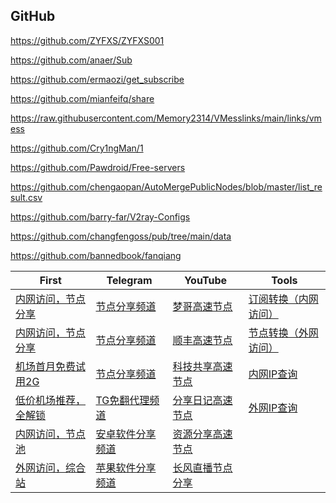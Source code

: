 ## GitHub

https://github.com/ZYFXS/ZYFXS001

https://github.com/anaer/Sub

https://github.com/ermaozi/get_subscribe

https://github.com/mianfeifq/share

https://raw.githubusercontent.com/Memory2314/VMesslinks/main/links/vmess

https://github.com/Cry1ngMan/1

https://github.com/Pawdroid/Free-servers

https://github.com/chengaopan/AutoMergePublicNodes/blob/master/list_result.csv

https://github.com/barry-far/V2ray-Configs

https://github.com/changfengoss/pub/tree/main/data

https://github.com/bannedbook/fanqiang



| First                                                        | Telegram                                | YouTube                                                      | Tools                                                     |
| ------------------------------------------------------------ | --------------------------------------- | ------------------------------------------------------------ | --------------------------------------------------------- |
| [内网访问，节点分享](https://free.datiya.com/)               | [节点分享频道](https://t.me/TGdaili12)  | [梦哥高速节点](https://www.youtube.com/@mgxray/videos)       | [订阅转换（内网访问）](https://sub.ops.ci/)               |
| [内网访问，节点分享](https://clashgithub.com/)               | [节点分享频道](https://t.me/vvkj11)     | [顺丰高速节点](https://www.youtube.com/@SFZY666)             | [节点转换（外网访问）](https://v2rayse.com/node-convert/) |
| [机场首月免费试用2G](https://2.fkx5.app/#/register?code=bSAS73B8) | [节点分享频道](https://t.me/mftizi)    | [科技共享高速节点](https://www.youtube.com/@kejigongxiang)   | [内网IP查询](http://ip111.cn/)                            |
| [低价机场推荐，全解锁](https://xn--mes358acgm99l.com/#/register?code=fdBRebys) | [TG免翻代理频道](https://t.me/v2ray3)   | [分享日记高速节点](https://www.youtube.com/@fxrj)            | [外网IP查询](https://whoer.net/)                        |
| [内网访问，节点池](https://proxypool.link/)                     | [安卓软件分享频道](https://t.me/qwh01)  | [资源分享高速节点](https://www.youtube.com/@ZYFXS)           |                                                           |
|  [外网访问，综合站](https://v2rayse.com/)                 | [苹果软件分享频道](https://t.me/iOSQuQ) | [长风直播节点分享]([https://www.youtube.com/watch?v=uSkT4MwpCYA](https://www.youtube.com/watch?v=f0SeLErqqv4)) |                                                           |


